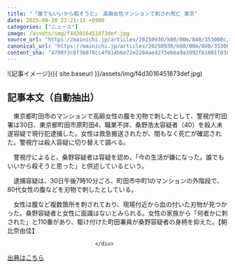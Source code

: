 ```yaml
---
title: "「誰でもいいから殺そうと」 高齢女性マンションで刺され死亡 東京"
date: 2025-09-30 23:21:11 +0900
categories: ["ニュース"]
image: /assets/img/f4d3016451873def.jpg
source_url: "https://mainichi.jp/articles/20250930/k00/00m/040/353000c/"
canonical_url: "https://mainichi.jp/articles/20250930/k00/00m/040/353000c/"
content_sha: "4790f3c8f3b078cc4f014b6e72e2284ae4273ebba9a3992f81001f03029a2b60"
---
```


![記事イメージ]({{ site.baseurl }}/assets/img/f4d3016451873def.jpg)

## 記事本文（自動抽出）
<div><section class="articledetail-body" id="articledetail-body">






<p>　東京都町田市のマンションで高齢女性の腹を刃物で刺したとして、警視庁町田署は30日、東京都町田市原町田4、職業不詳、桑野浩太容疑者（40）を殺人未遂容疑で現行犯逮捕した。女性は救急搬送されたが、間もなく死亡が確認された。警視庁は殺人容疑に切り替えて調べる。</p>

<p>　警視庁によると、桑野容疑者は容疑を認め、「今の生活が嫌になった。誰でもいいから殺そうと思った」と供述しているという。</p>

	


<p>　逮捕容疑は、30日午後7時10分ごろ、町田市中町1のマンションの外階段で、80代女性の腹などを刃物で刺したとしている。</p>

<p>　女性は腹など複数箇所を刺されており、現場付近から血の付いた刃物が見つかった。桑野容疑者と女性に面識はないとみられる。女性の家族から「何者かに刺された」と110番があり、駆け付けた町田署員が桑野容疑者の身柄を抑えた。【朝比奈由佳】</p>


</section>






								</div>

[出典はこちら](https://mainichi.jp/articles/20250930/k00/00m/040/353000c/)
